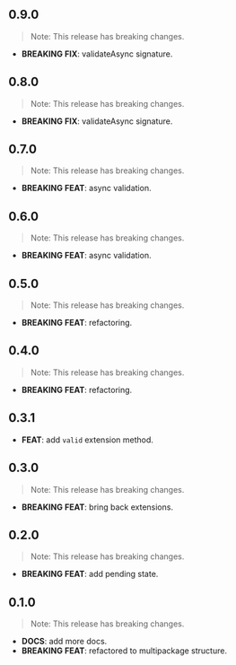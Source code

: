 ## 0.9.0

> Note: This release has breaking changes.

 - **BREAKING** **FIX**: validateAsync signature.

## 0.8.0

> Note: This release has breaking changes.

 - **BREAKING** **FIX**: validateAsync signature.

## 0.7.0

> Note: This release has breaking changes.

 - **BREAKING** **FEAT**: async validation.

## 0.6.0

> Note: This release has breaking changes.

 - **BREAKING** **FEAT**: async validation.

## 0.5.0

> Note: This release has breaking changes.

 - **BREAKING** **FEAT**: refactoring.

## 0.4.0

> Note: This release has breaking changes.

 - **BREAKING** **FEAT**: refactoring.

## 0.3.1

 - **FEAT**: add `valid` extension method.

## 0.3.0

> Note: This release has breaking changes.

 - **BREAKING** **FEAT**: bring back extensions.

## 0.2.0

> Note: This release has breaking changes.

 - **BREAKING** **FEAT**: add pending state.

## 0.1.0

> Note: This release has breaking changes.

 - **DOCS**: add more docs.
 - **BREAKING** **FEAT**: refactored to multipackage structure.

